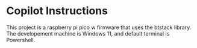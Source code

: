 # Copilot Instructions

This project is a raspberry pi pico w firmware that uses the btstack library. The developement machine is Windows 11, and default terminal is Powershell.